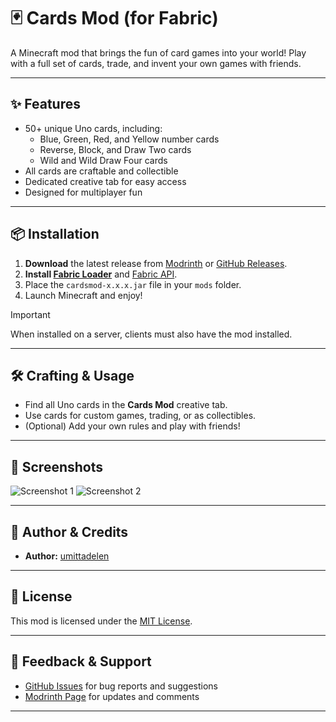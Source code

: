 # 🃏 Cards Mod (for Fabric)

A Minecraft mod that brings the fun of card games into your world!
Play with a full set of cards, trade, and invent your own games with friends.

---

## ✨ Features

- 50+ unique Uno cards, including:
  - Blue, Green, Red, and Yellow number cards
  - Reverse, Block, and Draw Two cards
  - Wild and Wild Draw Four cards
- All cards are craftable and collectible
- Dedicated creative tab for easy access
- Designed for multiplayer fun

---

## 📦 Installation

1. **Download** the latest release from [Modrinth](https://modrinth.com/mod/cardsmod) or [GitHub Releases](https://github.com/yourusername/CardsMod/releases).
2. **Install [Fabric Loader](https://fabricmc.net/use/installer/)** and [Fabric API](https://modrinth.com/mod/fabric-api).
3. Place the `cardsmod-x.x.x.jar` file in your `mods` folder.
4. Launch Minecraft and enjoy!
> [!IMPORTANT]
> When installed on a server, clients must also have the mod installed.
---

## 🛠️ Crafting & Usage

- Find all Uno cards in the **Cards Mod** creative tab.
- Use cards for custom games, trading, or as collectibles.
- (Optional) Add your own rules and play with friends!

---

## 📸 Screenshots

<!-- Add your own screenshots here -->
![Screenshot 1](https://raw.githubusercontent.com/yourusername/CardsMod/main/screenshots/screenshot1.png)
![Screenshot 2](https://raw.githubusercontent.com/yourusername/CardsMod/main/screenshots/screenshot2.png)

---

## 👤 Author & Credits

- **Author:** [umittadelen](https://github.com/umittadelen)

---

## 📜 License

This mod is licensed under the [MIT License](LICENSE).

---

## 💬 Feedback & Support

- [GitHub Issues](https://github.com/yourusername/CardsMod/issues) for bug reports and suggestions
- [Modrinth Page](https://modrinth.com/mod/cardsmod) for updates and comments

---

